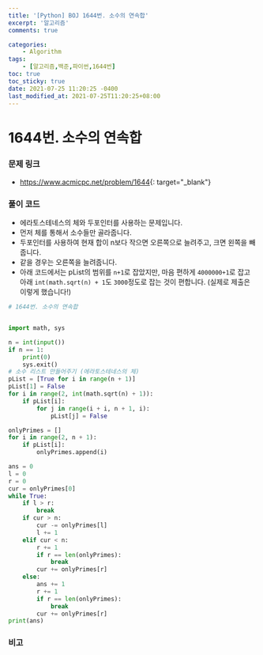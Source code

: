 ```yaml
---
title: '[Python] BOJ 1644번. 소수의 연속합'
excerpt: '알고리즘'
comments: true

categories:
    - Algorithm
tags:
    - [알고리즘,백준,파이썬,1644번]
toc: true
toc_sticky: true
date: 2021-07-25 11:20:25 -0400
last_modified_at: 2021-07-25T11:20:25+08:00
---
```


# 1644번. 소수의 연속합

### 문제 링크
- <https://www.acmicpc.net/problem/1644>{: target="\_blank"}

### 풀이 코드

- 에라토스테네스의 체와 두포인터를 사용하는 문제입니다.
- 먼저 체를 통해서 소수들만 골라줍니다.
- 두포인터를 사용하여 현재 합이 n보다 작으면 오른쪽으로 늘려주고, 크면 왼쪽을 빼줍니다.
- 같을 경우는 오른쪽을 늘려줍니다.
- 아래 코드에서는 pList의 범위를 `n+1`로 잡았지만, 마음 편하게 `4000000+1`로 잡고 아래 `int(math.sqrt(n) + 1`도 `3000`정도로 잡는 것이 편합니다. (실제로 제출은 이렇게 했습니다!)

```python
# 1644번. 소수의 연속합


import math, sys

n = int(input())
if n == 1:
    print(0)
    sys.exit()
# 소수 리스트 만들어주기 (에라토스테네스의 체)
pList = [True for i in range(n + 1)]
pList[1] = False
for i in range(2, int(math.sqrt(n) + 1)):
    if pList[i]:
        for j in range(i + i, n + 1, i):
            pList[j] = False

onlyPrimes = []
for i in range(2, n + 1):
    if pList[i]:
        onlyPrimes.append(i)

ans = 0
l = 0
r = 0
cur = onlyPrimes[0]
while True:
    if l > r:
        break
    if cur > n:
        cur -= onlyPrimes[l]
        l += 1
    elif cur < n:
        r += 1
        if r == len(onlyPrimes):
            break
        cur += onlyPrimes[r]
    else:
        ans += 1
        r += 1
        if r == len(onlyPrimes):
            break
        cur += onlyPrimes[r]
print(ans)
```

### 비고